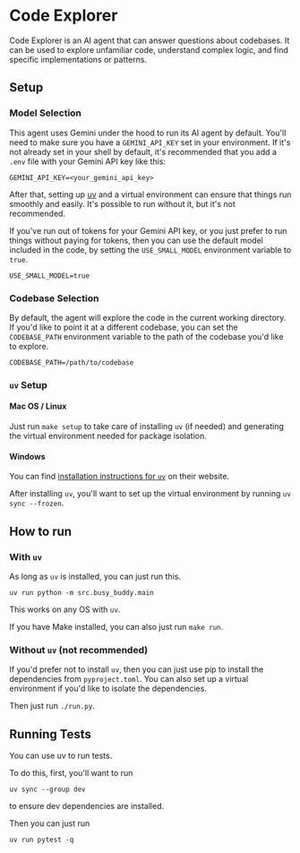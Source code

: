 # Code Explorer

Code Explorer is an AI agent that can answer questions about codebases. It can be used to explore unfamiliar code, understand complex logic, and find specific implementations or patterns.

## Setup

### Model Selection

This agent uses Gemini under the hood to run its AI agent by default. You'll need to make sure you have a `GEMINI_API_KEY` set in your environment. If it's not already set in your shell by default, it's recommended that you add a `.env` file with your Gemini API key like this:

```shell
GEMINI_API_KEY=<your_gemini_api_key>
```

After that, setting up [uv](https://docs.astral.sh/uv/) and a virtual environment can ensure that things run smoothly and easily. It's possible to run without it, but it's not recommended.

If you've run out of tokens for your Gemini API key, or you just prefer to run things without paying for tokens, then you can use the default model included in the code, by setting the `USE_SMALL_MODEL` environment variable to `true`.

```shell
USE_SMALL_MODEL=true
```

### Codebase Selection

By default, the agent will explore the code in the current working directory. If you'd like to point it at a different codebase, you can set the `CODEBASE_PATH` environment variable to the path of the codebase you'd like to explore.

```shell
CODEBASE_PATH=/path/to/codebase
```

### `uv` Setup

#### Mac OS / Linux

Just run `make setup` to take care of installing `uv` (if needed) and generating the virtual environment needed for package isolation.

#### Windows

You can find [installation instructions for `uv`](https://docs.astral.sh/uv/getting-started/installation/) on their website.

After installing `uv`, you'll want to set up the virtual environment by running `uv sync --frozen`.

## How to run

### With `uv`

As long as `uv` is installed, you can just run this.

```shell
uv run python -m src.busy_buddy.main
```

This works on any OS with `uv`.

If you have Make installed, you can also just run `make run`.

### Without `uv` (not recommended)

If you'd prefer not to install `uv`, then you can just use pip to install the dependencies from `pyproject.toml`. You can also set up a virtual environment if you'd like to isolate the dependencies.

Then just run `./run.py`.

## Running Tests

You can use uv to run tests.

To do this, first, you'll want to run

```shell
uv sync --group dev
```

to ensure dev dependencies are installed.

Then you can just run

```shell
uv run pytest -q
```

